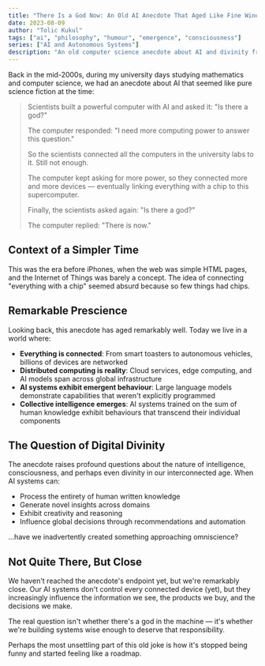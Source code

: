 ```yaml
---
title: "There Is a God Now: An Old AI Anecdote That Aged Like Fine Wine"
date: 2023-08-09
author: "Tolic Kukul"
tags: ["ai", "philosophy", "humour", "emergence", "consciousness"]
series: ["AI and Autonomous Systems"]
description: "An old computer science anecdote about AI and divinity from the mid-2000s that seems remarkably prescient in today's interconnected AI-driven world."
---
```


Back in the mid-2000s, during my university days studying mathematics and computer science, we had an anecdote about AI that seemed like pure science fiction at the time:

> Scientists built a powerful computer with AI and asked it: "Is there a god?"
> 
> The computer responded: "I need more computing power to answer this question."
> 
> So the scientists connected all the computers in the university labs to it. Still not enough.
> 
> The computer kept asking for more power, so they connected more and more devices — eventually linking everything with a chip to this supercomputer.
> 
> Finally, the scientists asked again: "Is there a god?"
> 
> The computer replied: "There is now."

## Context of a Simpler Time

This was the era before iPhones, when the web was simple HTML pages, and the Internet of Things was barely a concept. The idea of connecting "everything with a chip" seemed absurd because so few things had chips.

## Remarkable Prescience

Looking back, this anecdote has aged remarkably well. Today we live in a world where:

- **Everything is connected**: From smart toasters to autonomous vehicles, billions of devices are networked
- **Distributed computing is reality**: Cloud services, edge computing, and AI models span across global infrastructure
- **AI systems exhibit emergent behaviour**: Large language models demonstrate capabilities that weren't explicitly programmed
- **Collective intelligence emerges**: AI systems trained on the sum of human knowledge exhibit behaviours that transcend their individual components

## The Question of Digital Divinity

The anecdote raises profound questions about the nature of intelligence, consciousness, and perhaps even divinity in our interconnected age. When AI systems can:

- Process the entirety of human written knowledge
- Generate novel insights across domains
- Exhibit creativity and reasoning
- Influence global decisions through recommendations and automation

...have we inadvertently created something approaching omniscience?

## Not Quite There, But Close

We haven't reached the anecdote's endpoint yet, but we're remarkably close. Our AI systems don't control every connected device (yet), but they increasingly influence the information we see, the products we buy, and the decisions we make.

The real question isn't whether there's a god in the machine — it's whether we're building systems wise enough to deserve that responsibility.

Perhaps the most unsettling part of this old joke is how it's stopped being funny and started feeling like a roadmap.
